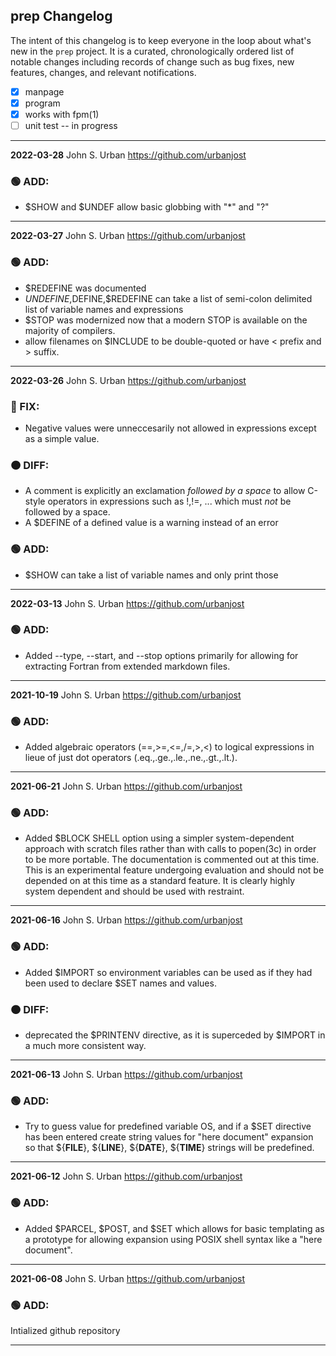 ## prep Changelog

The intent of this changelog is to keep everyone in the loop about
what's new in the `prep` project. It is a curated, chronologically ordered
list of notable changes including records of change such as bug fixes,
new features, changes, and relevant notifications.

   - [x] manpage
   - [x] program
   - [x] works with fpm(1)
   - [ ] unit test -- in progress

---
**2022-03-28**  John S. Urban <https://github.com/urbanjost>

### :green_circle: ADD:

  + $SHOW and $UNDEF allow basic globbing with "*" and "?"
---
**2022-03-27**  John S. Urban <https://github.com/urbanjost>

### :green_circle: ADD:

  + $REDEFINE was documented
  + $UNDEFINE,$DEFINE,$REDEFINE can take a list of semi-colon
    delimited list of variable names and expressions
  + $STOP was modernized now that a modern STOP is available on the
    majority of compilers.
  + allow filenames on $INCLUDE to be double-quoted or have \< prefix
    and \> suffix.
---
**2022-03-26**  John S. Urban <https://github.com/urbanjost>

### :red_circle: FIX:
  + Negative values were unneccesarily not allowed in expressions except
    as a simple value.

### :orange_circle: DIFF:
  + A comment is explicitly an exclamation _followed by a space_
    to allow C-style operators in expressions such as !,!=, ...
    which must _not_ be followed by a space.
  + A $DEFINE of a defined value is a warning instead of an error

### :green_circle: ADD:

  + $SHOW can take a list of variable names and only print those
---
**2022-03-13**  John S. Urban <https://github.com/urbanjost>

### :green_circle: ADD:

  +  Added --type, --start, and --stop options primarily for allowing for
     extracting Fortran from extended markdown files.
---
**2021-10-19**  John S. Urban <https://github.com/urbanjost>

### :green_circle: ADD:

  + Added algebraic operators (==,>=,<=,/=,>,<) to logical expressions
    in lieue of just dot operators (.eq.,.ge.,.le.,.ne.,.gt.,.lt.).
---
**2021-06-21**  John S. Urban <https://github.com/urbanjost>

### :green_circle: ADD:

  + Added $BLOCK SHELL option using a simpler system-dependent approach
    with scratch files rather than with calls to popen(3c) in order to be
    more portable. The documentation is commented out at this time. This
    is an experimental feature undergoing evaluation and should not be
    depended on at this time as a standard feature. It is clearly highly
    system dependent and should be used with restraint.

---
**2021-06-16**  John S. Urban <https://github.com/urbanjost>

### :green_circle: ADD:

  + Added $IMPORT so environment variables can be used as if they had been
    used to declare $SET names and values.                                

### :orange_circle: DIFF:
  + deprecated the $PRINTENV directive, as it is superceded by $IMPORT in
    a much more consistent way.
---
**2021-06-13**  John S. Urban <https://github.com/urbanjost>

### :green_circle: ADD:

  + Try to guess value for predefined variable OS, and if a $SET directive
    has been entered create string values for "here document" expansion so
    that ${__FILE__}, ${__LINE__}, ${__DATE__}, ${__TIME__} strings will
    be predefined.
---
**2021-06-12**  John S. Urban <https://github.com/urbanjost>

### :green_circle: ADD:

  + Added $PARCEL, $POST, and $SET which allows for basic templating
    as a prototype for allowing expansion using POSIX shell syntax
    like a "here document".
---
**2021-06-08**  John S. Urban <https://github.com/urbanjost>

### :green_circle: ADD:

Intialized github repository

---

<!--
-->
